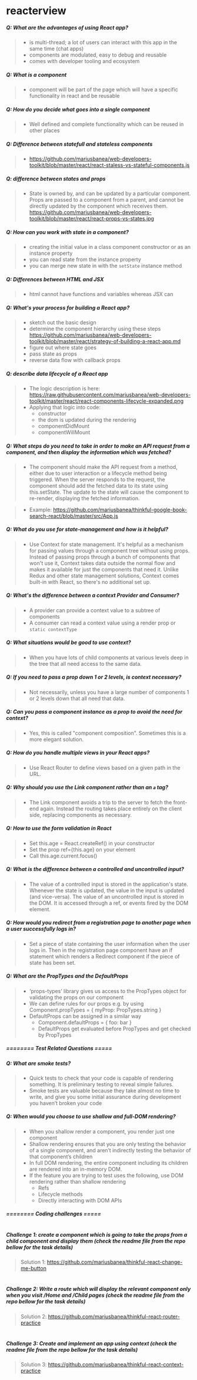 # reacterview
##### Q: What are the advantages of using React app?
> * is multi-thread; a lot of users can interact with this app in the same time (chat apps)
> * components are modulated, easy to debug and reusable
> * comes with developer tooling and ecosystem

##### Q: What is a component
> * component will be part of the page which will have a specific functionality in react and be reusable

##### Q: How do you decide what goes into a single component
> * Well defined and complete functionality which can be reused in other places

##### Q: Difference between statefull and stateless components
> * https://github.com/mariusbanea/web-developers-toolkit/blob/master/react/react-staless-vs-stateful-components.js

##### Q: difference between states and props
> * State is owned by, and can be updated by a particular component. Props are passed to a component from a parent, and cannot be directly updated by the component which receives them. 
https://github.com/mariusbanea/web-developers-toolkit/blob/master/react/react-props-vs-states.jpg

##### Q: How can you work with state in a component? 
> * creating the initial value in a class component constructor or as an instance property
> * you can read state from the instance property
> * you can merge new state in with the `setState` instance method

##### Q:  Differences between HTML and JSX
> * html cannot have functions and variables whereas JSX can

##### Q: What's your process for building a React app?
> * sketch out the basic design
> * determine the component hierarchy using these steps https://github.com/mariusbanea/web-developers-toolkit/blob/master/react/strategy-of-building-a-react-app.md
> * figure out where state goes
> * pass state as props
> * reverse data flow with callback props

##### Q: describe data lifecycle of a React app
> * The logic description is here: https://raw.githubusercontent.com/mariusbanea/web-developers-toolkit/master/react/react-components-lifecycle-expanded.png
> * Applying that logic into code:
>   * constructor
>   * the dom is updated during the rendering 
>   * componentDidMount
>   * componentWillMount

##### Q: What steps do you need to take in order to make an API request from a component, and then display the information which was fetched?
> * The component should make the API request from a method, either due to user interaction or a lifecycle method being triggered. When the server responds to the request, the component should add the fetched data to its state using this.setState. The update to the state will cause the component to re-render, displaying the fetched information. 

> * Example: https://github.com/mariusbanea/thinkful-google-book-search-react/blob/master/src/App.js

##### Q: What do you use for state-management and how is it helpful?
> * Use Context for state management. It's helpful as a mechanism for passing values through a component tree without using props. Instead of passing props through a bunch of components that won't use it, Context takes data outside the normal flow and makes it available for just the components that need it. Unlike Redux and other state management solutions, Context comes built-in with React, so there's no additional set up.

##### Q: What's the difference between a context Provider and Consumer?
> * A provider can provide a context value to a subtree of components
> * A consumer can read a context value using a render prop or `static contextType`

##### Q: What situations would be good to use context?
> * When you have lots of child components at various levels deep in the tree that all need access to the same data.

##### Q: If you need to pass a prop down 1 or 2 levels, is context necessary?
> * Not necessarily, unless you have a large number of components 1 or 2 levels down that all need that data.

##### Q: Can you pass a component instance as a prop to avoid the need for context?
> * Yes, this is called "component composition". Sometimes this is a more elegant solution.

##### Q: How do you handle multiple views in your React apps?
> * Use React Router to define views based on a given path in the URL.

##### Q: Why should you use the Link component rather than an `a` tag?
> * The Link component avoids a trip to the server to fetch the front-end again. Instead the routing takes place entirely on the client side, replacing components as necessary.

##### Q: How to use the form validation in React
> * Set  this.age = React.createRef()  in your constructor
> * Set the prop  ref={this.age}  on your element
> * Call  this.age.current.focus()

##### Q: What is the difference between a controlled and uncontrolled input?
> * The value of a controlled input is stored in the application's state. Whenever the state is updated, the value in the input is updated (and vice-versa). The value of an uncontrolled input is stored in the DOM. It is accessed through a ref, or events fired by the DOM element.

##### Q: How would you redirect from a registration page to another page when a user successfully logs in?
> * Set a piece of state containing the user information when the user logs in. Then in the registration page component have an if statement which renders a Redirect component if the piece of state has been set.

##### Q: What are the PropTypes and the DefaultProps
> * ‘props-types’ library gives us access to the PropTypes object for validating the props on our component
> * We can define rules for our props e.g. by using Component.propTypes = { myProp: PropTypes.string }
> * DefaultProps can be assigned in a similar way
>   * Component.defaultProps = { foo: bar }
>   * DefaultProps get evaluated before PropTypes and get checked by PropTypes

##### ======== Test Related Questions =====

##### Q: What are smoke tests?
> * Quick tests to check that your code is capable of rendering something. It is preliminary testing to reveal simple failures. 
> * Smoke tests are valuable because they take almost no time to write, and give you some initial assurance during development you haven’t broken your code

##### Q: When would you choose to use shallow and full-DOM rendering?
> * When you shallow render a component, you render just one component
> * Shallow rendering ensures that you are only testing the behavior of a single component, and aren’t indirectly testing the behavior of that component’s children 
> * In full DOM rendering, the entire component including its children are rendered into an in-memory DOM. 
> * If the feature you are trying to test uses the following, use DOM rendering rather than shallow rendering
>   * Refs
>   * Lifecycle methods
>   * Directly interacting with DOM APIs

##### ======== Coding challenges =====
#
##### Challenge 1: create a component which is going to take the props from a child component and display them (check the readme file from the repo bellow for the task details)
> Solution 1: https://github.com/mariusbanea/thinkful-react-change-me-button
#
##### Challenge 2: Write a route which will display the relevant component only when you visit /Home and /Child pages (check the readme file from the repo bellow for the task details)
> Solution 2: https://github.com/mariusbanea/thinkful-react-router-practice
#
##### Challenge 3: Create and implement an app using context (check the readme file from the repo bellow for the task details)
> Solution 3: https://github.com/mariusbanea/thinkful-react-context-practice
